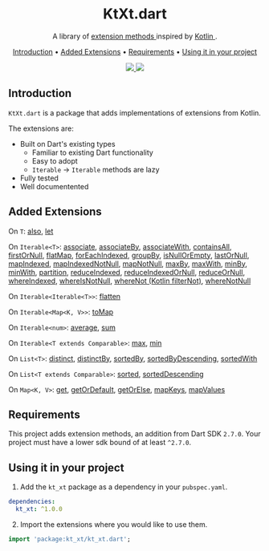 <h1 align="center">
KtXt.dart
</h1>

<p align="center">
  A library of <a href='https://dart.dev/guides/language/extension-methods'> extension methods </a> inspired by <a href="https://kotlinlang.org/"> Kotlin </a>.
</p>

<p align="center">
  <a href="#introduction">Introduction</a> •
  <a href="#added-extensions">Added Extensions</a> •
  <a href="#requirements">Requirements</a> •
  <a href="#using-it-in-your-project">Using it in your project</a>
</p>

<p align="center">
  <a href="https://travis-ci.com/DanielChurch/KtXt.dart">
    <img src="https://travis-ci.com/DanielChurch/KtXt.dart.svg?branch=master">
  </a>
  <a href="https://codecov.io/gh/DanielChurch/KtXt.dart">
      <img src="https://codecov.io/gh/DanielChurch/KtXt.dart/branch/master/graph/badge.svg">
  </a>
</p>

## Introduction

`KtXt.dart` is a package that adds implementations of extensions from Kotlin.

The extensions are:
  - Built on Dart's existing types
    - Familiar to existing Dart functionality
    - Easy to adopt
    - `Iterable` -> `Iterable` methods are lazy
  - Fully tested
  - Well documentented

## Added Extensions

On `T`: [also](doc/object.md#also), [let](doc/object.md#let)

On `Iterable<T>`: [associate](doc/iterable.md#associate), [associateBy](doc/iterable.md#associateBy), [associateWith](doc/iterable.md#associateWith), [containsAll](doc/iterable.md#containsAll), [firstOrNull](doc/iterable.md#firstOrNull), [flatMap](doc/iterable.md#flatMap), [forEachIndexed](doc/iterable.md#forEachIndexed), [groupBy](doc/iterable.md#groupBy), [isNullOrEmpty](doc/iterable.md#isNullOrEmpty), [lastOrNull](doc/iterable.md#lastOrNull), [mapIndexed](doc/iterable.md#mapIndexed), [mapIndexedNotNull](doc/iterable.md#mapIndexedNotNull), [mapNotNull](doc/iterable.md#mapNotNull), [maxBy](doc/iterable.md#maxBy), [maxWith](doc/iterable.md#maxWith), [minBy](doc/iterable.md#minBy), [minWith](doc/iterable.md#minWith), [partition](doc/iterable.md#partition), [reduceIndexed](doc/iterable.md#reduceIndexed), [reduceIndexedOrNull](doc/iterable.md#reduceIndexedOrNull-not-from-kotlin), [reduceOrNull](doc/iterable.md#reduceOrNull-not-from-kotlin), [whereIndexed](doc/iterable.md#whereIndexed-kotlin-filterIndexed), [whereIsNotNull](doc/iterable.md#whereIsNotNull-not-from-kotlin), [whereNot (Kotlin filterNot)](doc/iterable.md#whereNot-kotlin-filterNot), [whereNotNull](doc/iterable.md#whereNotNull-kotlin-filterNotNull)

On `Iterable<Iterable<T>>`: [flatten](doc/iterable.md#flatten)

On `Iterable<Map<K, V>>`: [toMap](doc/iterable.md#toMap)

On `Iterable<num>`: [average](doc/iterable.md#average), [sum](doc/iterable.md#sum)

On `Iterable<T extends Comparable>`: [max](doc/iterable.md#max), [min](doc/iterable.md#min)

On `List<T>`: [distinct](doc/list.md#distinct), [distinctBy](doc/list.md#distinctBy), [sortedBy](doc/list.md#sortedBy), [sortedByDescending](doc/list.md#sortedByDescending), [sortedWith](doc/list.md#sortedWith)

On `List<T extends Comparable>`: [sorted](doc/list.md#sorted), [sortedDescending](doc/list.md#sortedDescending)

On `Map<K, V>`: [get](doc/map.md#get), [getOrDefault](doc/map.md#getOrDefault), [getOrElse](doc/map.md#getOrElse), [mapKeys](doc/map.md#mapKeys), [mapValues](doc/map.md#mapValues)

## Requirements

This project adds extension methods, an addition from Dart SDK `2.7.0`. Your project must have a lower sdk bound of at least `^2.7.0`.

## Using it in your project

1. Add the `kt_xt` package as a dependency in your `pubspec.yaml`.

```yaml
dependencies:
  kt_xt: ^1.0.0
```

2. Import the extensions where you would like to use them.

```Dart
import 'package:kt_xt/kt_xt.dart';
```
